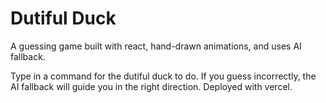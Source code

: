 <h1>Dutiful Duck</h1>

<p>A guessing game built with react, hand-drawn animations, and uses AI fallback. </p><p>Type in a command for the dutiful duck to do. If you guess incorrectly, the AI fallback will guide you in the right direction. Deployed with vercel.</p>
